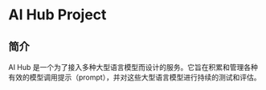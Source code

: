 # AI Hub Project

## 简介

AI Hub 是一个为了接入多种大型语言模型而设计的服务。它旨在积累和管理各种有效的模型调用提示（prompt），并对这些大型语言模型进行持续的测试和评估。